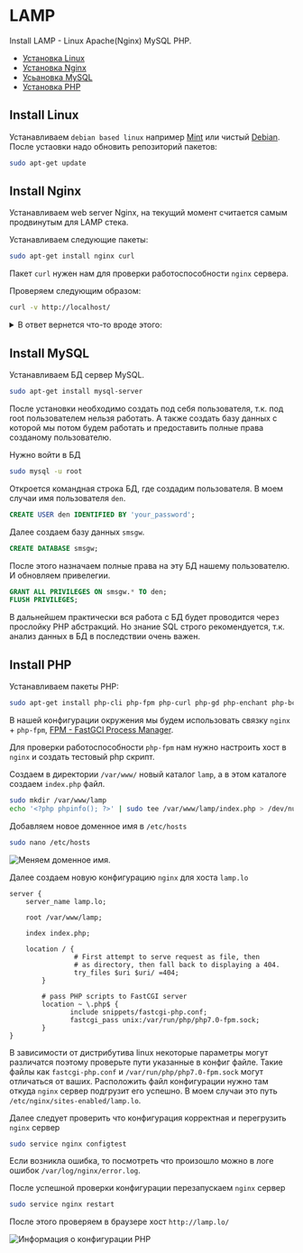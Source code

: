 
# LAMP

Install LAMP - Linux Apache(Nginx) MySQL PHP.

* [Установка Linux](#install-linux)
* [Установка Nginx](#install-nginx)
* [Усьановка MySQL](#install-mysql)
* [Установка PHP](#install-php)


## Install Linux

Устанавливаем `debian based linux` например [Mint](https://linuxmint-installation-guide.readthedocs.io/ru/latest/) или чистый [Debian](https://www.debian.org/releases/stable/i386/index.html.ru).
После устаовки надо обновить репозиторий пакетов:
```bash
sudo apt-get update
```

## Install Nginx

Устанавливаем web server Nginx, на текущий момент считается самым продвинутым для LAMP стека.

Устанавливаем следующие пакеты:
```bash
sudo apt-get install nginx curl
``` 

Пакет `curl` нужен нам для проверки работоспособности `nginx` сервера.

Проверяем следующим образом:
```bash
curl -v http://localhost/
```

<details><summary>В ответ вернется что-то вроде этого:</summary>

```
*   Trying ::1...
* TCP_NODELAY set
* Connected to localhost (::1) port 80 (#0)
> GET / HTTP/1.1
> Host: localhost
> User-Agent: curl/7.52.1
> Accept: */*
> 
< HTTP/1.1 200 OK
< Server: nginx/1.10.3
< Date: Thu, 04 Oct 2018 15:40:15 GMT
< Content-Type: text/html
< Content-Length: 612
< Last-Modified: Thu, 04 Oct 2018 15:37:59 GMT
< Connection: keep-alive
< ETag: "5bb633d7-264"
< Accept-Ranges: bytes
< 
<!DOCTYPE html>
<html>
<head>
<title>Welcome to nginx!</title>
<style>
    body {
        width: 35em;
        margin: 0 auto;
        font-family: Tahoma, Verdana, Arial, sans-serif;
    }
</style>
</head>
<body>
<h1>Welcome to nginx!</h1>
<p>If you see this page, the nginx web server is successfully installed and
working. Further configuration is required.</p>

<p>For online documentation and support please refer to
<a href="http://nginx.org/">nginx.org</a>.<br/>
Commercial support is available at
<a href="http://nginx.com/">nginx.com</a>.</p>

<p><em>Thank you for using nginx.</em></p>
</body>
</html>
* Curl_http_done: called premature == 0
* Connection #0 to host localhost left intact
```

</details>

## Install MySQL

Устанавливаем БД сервер MySQL.

```bash
sudo apt-get install mysql-server
```

После установки необходимо создать под себя пользователя, т.к. под root пользователем нельзя работать.
А также создать базу данных с которой мы потом будем работать и предоставить полные права созданому пользователю.

Нужно войти в БД

```bash
sudo mysql -u root
```

Откроется командная строка БД, где создадим пользователя. В моем случаи имя пользователя `den`.

```sql
CREATE USER den IDENTIFIED BY 'your_password';
```

Далее создаем базу данных `smsgw`.

```sql
CREATE DATABASE smsgw;
```

После этого назначаем полные права на эту БД нашему пользователю. И обновляем привелегии.

```sql
GRANT ALL PRIVILEGES ON smsgw.* TO den;
FLUSH PRIVILEGES;
```

В дальнейшем практически вся работа с БД будет проводится через прослойку PHP абстракций. Но знание SQL строго рекомендуется, т.к. анализ данных в БД в последствии очень важен. 

## Install PHP

Устанавливаем пакеты PHP:

```bash
sudo apt-get install php-cli php-fpm php-curl php-gd php-enchant php-bcmath php-bz2 php-imap php-intl php-json php-mbstring php-mcrypt php-soap php-xml php-xmlrpc php-zip php-redis php-yaml php-mysql php-xdebug
```

В нашей конфигурации окружения мы будем использовать связку `nginx` + `php-fpm`, [FPM - FastGCI Process Manager](http://php.net/manual/ru/install.fpm.php).

Для проверки работоспособности `php-fpm` нам нужно настроить хост в `nginx` и создать тестовый php скрипт.

Создаем в директории `/var/www/` новый каталог `lamp`, а в этом каталоге создаем `index.php` файл.

```bash
sudo mkdir /var/www/lamp
echo '<?php phpinfo(); ?>' | sudo tee /var/www/lamp/index.php > /dev/null
```

Добавляем новое доменное имя в `/etc/hosts`

```bash
sudo nano /etc/hosts
```

![Меняем доменное имя](https://github.com/hurdos/smsgw/blob/master/imgs/lamp2hosts.png).

Далее создаем новую конфигурацию `nginx` для хоста `lamp.lo`

```nginx
server {
	server_name lamp.lo;

	root /var/www/lamp;

	index index.php;

	location / {
                # First attempt to serve request as file, then
                # as directory, then fall back to displaying a 404.
                try_files $uri $uri/ =404;
        }

        # pass PHP scripts to FastCGI server
        location ~ \.php$ {
               include snippets/fastcgi-php.conf;
               fastcgi_pass unix:/var/run/php/php7.0-fpm.sock;
        }
}
```

В зависимости от дистрибутива linux некоторые параметры могут различатся поэтому проверьте пути указанные в конфиг файле. Такие файлы как `fastcgi-php.conf` и `/var/run/php/php7.0-fpm.sock` могут отличаться от ваших.
Расположить файл конфигурации нужно там откуда `nginx` сервер подгрузит его успешно. В моем случаи это путь `/etc/nginx/sites-enabled/lamp.lo`.

Далее следует проверить что конфигурация корректная и перегрузить `nginx` сервер

```bash
sudo service nginx configtest
```

Если возникла ошибка, то посмотреть что произошло можно в логе ошибок `/var/log/nginx/error.log`.

После успешной проверки конфигурации перезапускаем `nginx` сервер

```bash
sudo service nginx restart
```

После этого проверяем в браузере хост `http://lamp.lo/`

![Информация о конфигурации PHP](https://github.com/hurdos/smsgw/blob/master/imgs/phpinfo4lamp.png)
